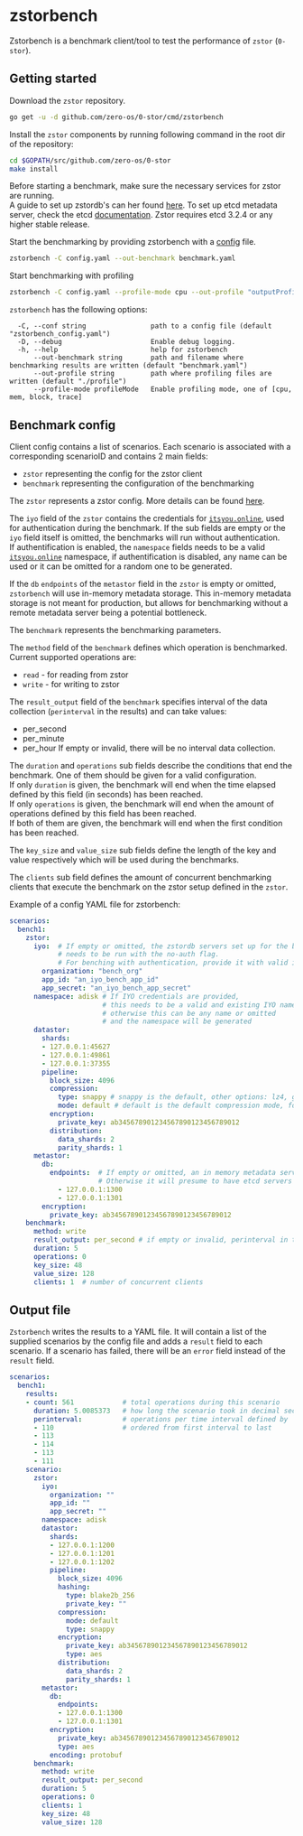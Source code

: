 # zstorbench

Zstorbench is a benchmark client/tool to test the performance of `zstor` (`0-stor`).

## Getting started

Download the `zstor` repository.
```bash
go get -u -d github.com/zero-os/0-stor/cmd/zstorbench
```

Install the `zstor` components by running following command in the root dir of the repository:
```bash
cd $GOPATH/src/github.com/zero-os/0-stor
make install
```

Before starting a benchmark, make sure the necessary services for zstor are running.  
A guide to set up zstordb's can her found [here](https://github.com/zero-os/0-stor/blob/master/docs/gettingstarted.md).
To set up etcd metadata server, check the etcd [documentation](https://coreos.com/etcd/docs/3.2.4/index.html).
Zstor requires	etcd 3.2.4 or any higher stable release.

Start the benchmarking by providing zstorbench with a [config](#Benchmark-config) file.
``` bash
zstorbench -C config.yaml --out-benchmark benchmark.yaml
```

Start benchmarking with profiling
``` bash
zstorbench -C config.yaml --profile-mode cpu --out-profile "outputProfileInfo"
```

`zstorbench` has the following options:
```
  -C, --conf string                path to a config file (default "zstorbench_config.yaml")
  -D, --debug                      Enable debug logging.
  -h, --help                       help for zstorbench
      --out-benchmark string       path and filename where benchmarking results are written (default "benchmark.yaml")
      --out-profile string         path where profiling files are written (default "./profile")
      --profile-mode profileMode   Enable profiling mode, one of [cpu, mem, block, trace]
```

## Benchmark config

Client config contains a list of scenarios. 
Each scenario is associated with a corresponding scenarioID and contains 2 main fields: 
* `zstor` representing the config for the zstor client
* `benchmark` representing the configuration of the benchmarking

The `zstor` represents a zstor config. More details can be found [here](../zstor/README.md#Configuration).

The `iyo` field of the `zstor` contains the credentials for [`itsyou.online`](https://itsyou.online), used for authentication during the benchmark. If the sub fields are empty or the `iyo` field itself is omitted, the benchmarks will run without authentication.  
If authentification is enabled, the `namespace` fields needs to be a valid [`itsyou.online`](https://itsyou.online) namespace, if authentification is disabled, any name can be used or it can be omitted for a random one to be generated.

If the `db` `endpoints` of the `metastor` field in the `zstor` is empty or omitted, `zstorbench` will use in-memory metadata storage. This in-memory metadata storage is not meant for production, but allows for benchmarking without a remote metadata server being a potential bottleneck.

The `benchmark` represents the benchmarking parameters.

The `method` field of the `benchmark` defines which operation is benchmarked.  
Current supported operations are:
* `read` - for reading from zstor
* `write` - for writing to zstor

The `result_output` field of the `benchmark` specifies interval of the data collection (`perinterval` in the results) and can take values:  
* per_second
* per_minute
* per_hour
If empty or invalid, there will be no interval data collection.

The `duration` and `operations` sub fields describe the conditions that end the benchmark. One of them should be given for a valid configuration.  
If only `duration` is given, the benchmark will end when the time elapsed defined by this field (in seconds) has been reached.  
If only `operations` is given, the benchmark will end when the amount of operations defined by this field has been reached.  
If both of them are given, the benchmark will end when the first condition has been reached.

The `key_size` and `value_size` sub fields define the length of the key and value respectively which will be used during the benchmarks.

The `clients` sub field defines the amount of concurrent benchmarking clients that execute the benchmark on the zstor setup defined in the `zstor`.

Example of a config YAML file for zstorbench:

``` yaml
scenarios:
  bench1:
    zstor:
      iyo:  # If empty or omitted, the zstordb servers set up for the benchmark 
            # needs to be run with the no-auth flag.
            # For benching with authentication, provide it with valid itsyou.online credentials
        organization: "bench_org"
        app_id: "an_iyo_bench_app_id"
        app_secret: "an_iyo_bench_app_secret"
      namespace: adisk # If IYO credentials are provided,
                       # this needs to be a valid and existing IYO namespace,
                       # otherwise this can be any name or omitted
                       # and the namespace will be generated
      datastor:
        shards:
        - 127.0.0.1:45627
        - 127.0.0.1:49861
        - 127.0.0.1:37355
        pipeline:
          block_size: 4096
          compression:
            type: snappy # snappy is the default, other options: lz4, gzip
            mode: default # default is the default compression mode, for gzip other options: best_speed, best_compression
          encryption:
            private_key: ab345678901234567890123456789012
          distribution:
            data_shards: 2
            parity_shards: 1
      metastor:
        db:
          endpoints:  # If empty or omitted, an in memory metadata server will be used
                      # Otherwise it will presume to have etcd servers running on these addresses
            - 127.0.0.1:1300
            - 127.0.0.1:1301
        encryption:
          private_key: ab345678901234567890123456789012
    benchmark:
      method: write
      result_output: per_second # if empty or invalid, perinterval in the result will be empty
      duration: 5
      operations: 0
      key_size: 48
      value_size: 128
      clients: 1  # number of concurrent clients
```

## Output file

`Zstorbench` writes the results to a YAML file. It will contain a list of the supplied scenarios by the config file and adds a `result` field to each scenario. If a scenario has failed, there will be an `error` field instead of the `result` field.

``` yaml
scenarios:
  bench1:
    results:
    - count: 561            # total operations during this scenario
      duration: 5.0085373   # how long the scenario took in decimal seconds
      perinterval:          # operations per time interval defined by `result_output`
      - 110                 # ordered from first interval to last
      - 113
      - 114
      - 113
      - 111
    scenario:
      zstor:
        iyo:
          organization: ""
          app_id: ""
          app_secret: ""
        namespace: adisk
        datastor:
          shards:
          - 127.0.0.1:1200
          - 127.0.0.1:1201
          - 127.0.0.1:1202
          pipeline:
            block_size: 4096
            hashing:
              type: blake2b_256
              private_key: ""
            compression:
              mode: default
              type: snappy
            encryption:
              private_key: ab345678901234567890123456789012
              type: aes
            distribution:
              data_shards: 2
              parity_shards: 1
        metastor:
          db:
            endpoints:
            - 127.0.0.1:1300
            - 127.0.0.1:1301
          encryption:
            private_key: ab345678901234567890123456789012
            type: aes
          encoding: protobuf
      benchmark:
        method: write
        result_output: per_second
        duration: 5
        operations: 0
        clients: 1
        key_size: 48
        value_size: 128
```
